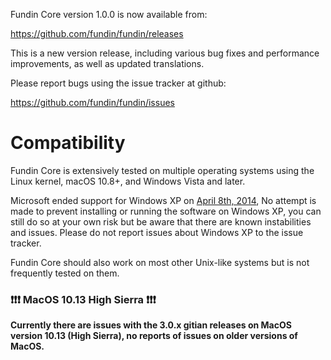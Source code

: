 Fundin Core version 1.0.0 is now available from:

  <https://github.com/fundin/fundin/releases>

This is a new version release, including various bug fixes and
performance improvements, as well as updated translations.

Please report bugs using the issue tracker at github:

  <https://github.com/fundin/fundin/issues>


Compatibility
==============

Fundin Core is extensively tested on multiple operating systems using
the Linux kernel, macOS 10.8+, and Windows Vista and later.

Microsoft ended support for Windows XP on [April 8th, 2014](https://www.microsoft.com/en-us/WindowsForBusiness/end-of-xp-support),
No attempt is made to prevent installing or running the software on Windows XP, you
can still do so at your own risk but be aware that there are known instabilities and issues.
Please do not report issues about Windows XP to the issue tracker.

Fundin Core should also work on most other Unix-like systems but is not
frequently tested on them.

### :exclamation::exclamation::exclamation: MacOS 10.13 High Sierra :exclamation::exclamation::exclamation:

**Currently there are issues with the 3.0.x gitian releases on MacOS version 10.13 (High Sierra), no reports of issues on older versions of MacOS.**
